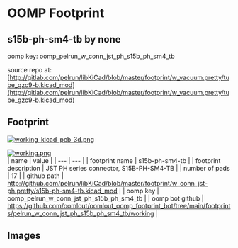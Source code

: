 # OOMP Footprint  
## s15b-ph-sm4-tb  by none  
  
oomp key: oomp_pelrun_w_conn_jst_ph_s15b_ph_sm4_tb  
  
source repo at: [http://gitlab.com/pelrun/libKiCad/blob/master/footprint/w_vacuum.pretty/tube_gzc9-b.kicad_mod](http://gitlab.com/pelrun/libKiCad/blob/master/footprint/w_vacuum.pretty/tube_gzc9-b.kicad_mod)  
## Footprint  
  
[![working_kicad_pcb_3d.png](working_kicad_pcb_3d_600.png)](working_kicad_pcb_3d.png)  
  
[![working.png](working_600.png)](working.png)  
| name | value | 
| --- | --- | 
| footprint name | s15b-ph-sm4-tb | 
| footprint description | JST PH series connector, S15B-PH-SM4-TB | 
| number of pads | 17 | 
| github path | http://github.com/pelrun/libKiCad/blob/master/footprint/w_conn_jst-ph.pretty/s15b-ph-sm4-tb.kicad_mod | 
| oomp key | oomp_pelrun_w_conn_jst_ph_s15b_ph_sm4_tb | 
| oomp bot github | https://github.com/oomlout/oomlout_oomp_footprint_bot/tree/main/footprints/pelrun_w_conn_jst_ph_s15b_ph_sm4_tb/working | 
## Images  
